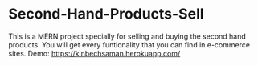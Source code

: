 # Second-Hand-Products-Sell
This is a MERN project specially for selling and buying the second hand products.
You will get every funtionality that you can find in e-commerce sites.
Demo:  https://kinbechsaman.herokuapp.com/
